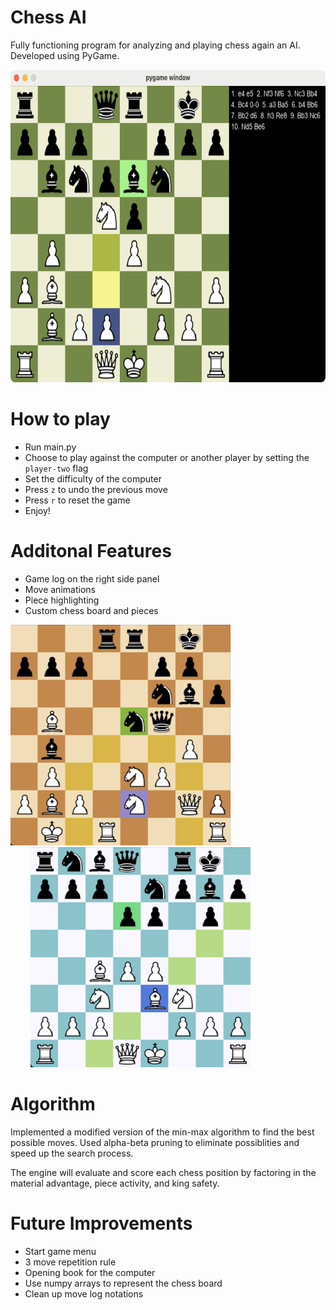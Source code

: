 # Chess AI

Fully functioning program for analyzing and playing chess again an AI. Developed using PyGame.
<br/>

<img src="img/tn1.png" height="500" hspace="0" />

# How to play

* Run main.py
* Choose to play against the computer or another player by setting the `player-two` flag
* Set the difficulty of the computer
* Press `z` to undo the previous move
* Press `r` to reset the game
* Enjoy!

# Additonal Features
* Game log on the right side panel
* Move animations
* Piece highlighting
* Custom chess board and pieces
<p>
  <img src="img/tn2.png" width="352" hspace="0" />
  <img src="img/tn3.png" width="352" hspace="32" />
</p>

# Algorithm
Implemented a modified version of the min-max algorithm to find the best possible moves. Used alpha-beta pruning to eliminate possiblities and speed up the search process. 

The engine will evaluate and score each chess position by factoring in the material advantage, piece activity, and king safety. 
<br/>

# Future Improvements
* Start game menu
* 3 move repetition rule
* Opening book for the computer
* Use numpy arrays to represent the chess board
* Clean up move log notations
